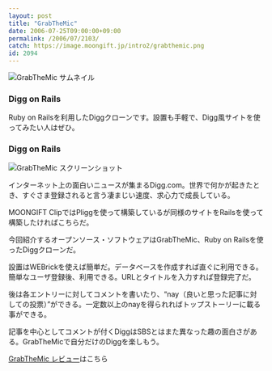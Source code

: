 ```yaml
---
layout: post
title: "GrabTheMic"
date: 2006-07-25T09:00:00+09:00
permalink: /2006/07/2103/
catch: https://image.moongift.jp/intro2/grabthemic.png
id: 2094
---
```

 ![GrabTheMic サムネイル](https://image.moongift.jp/intro2/grabthemic.t.png "GrabTheMic サムネイル")
  

### Digg on Rails
  
Ruby on Railsを利用したDiggクローンです。設置も手軽で、Digg風サイトを使ってみたい人はぜひ。  
<!--more-->  

### Digg on Rails
  

![GrabTheMic スクリーンショット](https://image.moongift.jp/intro2/grabthemic.png "GrabTheMic スクリーンショット")

  

インターネット上の面白いニュースが集まるDigg.com。世界で何かが起きたとき、すぐさま登録されると言う凄まじい速度、求心力で成長している。

  

MOONGIFT ClipではPliggを使って構築しているが同様のサイトをRailsを使って構築したければこちらだ。

  

今回紹介するオープンソース・ソフトウェアはGrabTheMic、Ruby on Railsを使ったDiggクローンだ。

  

設置はWEBrickを使えば簡単だ。データベースを作成すれば直ぐに利用できる。簡単なユーザ登録後、利用できる。URLとタイトルを入力すれば登録完了だ。

  

後は各エントリーに対してコメントを書いたり、“nay（良いと思った記事に対しての投票）”ができる。一定数以上のnayを得られればトップストーリーに載る事ができる。

  

記事を中心としてコメントが付くDiggはSBSとはまた異なった趣の面白さがある。GrabTheMicで自分だけのDiggを楽しもう。

  

[GrabTheMic レビュー](http://oss.moongift.jp/review/i-2112.html)はこちら

